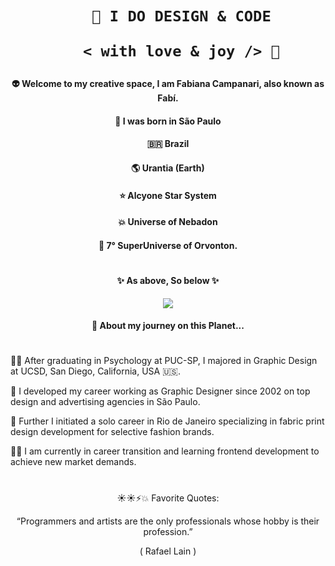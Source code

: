  <h1 align="center">  
    
        🎨 I DO DESIGN & CODE 

         < with love & joy /> 🤎  
</h1>

#### <p align="center"> 👽 Welcome to my creative space, I am Fabiana Campanari, also known as Fabí.
#### <p align="center"> 🏡 I was born in São Paulo 
#### <p align="center"> 🇧🇷 Brazil 
#### <p align="center"> 🌎 Urantia (Earth) 
#### <p align="center"> ⭐️ Alcyone Star System
#### <p align="center">💥 Universe of Nebadon
#### <p align="center">🔆 7° SuperUniverse of Orvonton.
</p>  

#

#### <p align="center">  ✨ As above, So below ✨ </p>

<p align="center">
  <img src="https://user-images.githubusercontent.com/113218619/207962226-673d57ec-c076-47c4-8f8a-c1e57e834f6f.gif" />
</p>
                
#### <p align="center"> 🚀 About my journey on this Planet... </p>

#

👩‍🎓  After graduating in Psychology at PUC-SP, I majored in Graphic Design at UCSD, San Diego, California, USA 🇺🇸.

🎨  I developed my career working as Graphic Designer since 2002 on top design and advertising agencies in São Paulo.

👗  Further I initiated a solo career in Rio de Janeiro specializing in fabric print design development for selective fashion brands.

👩‍💻  I am currently in career transition and learning frontend development to achieve new market demands.

#

<p align="center"> ☀️☀️⚡️💥 Favorite Quotes:  </p>
<p align="center"> “Programmers and artists are the only professionals whose hobby is their profession.” </p>
<p align="center">( Rafael Lain ) </p>




 
 
